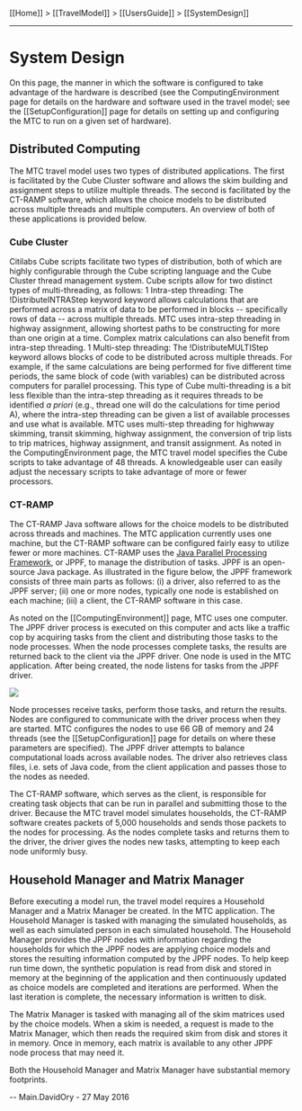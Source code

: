 [[Home]] > [[TravelModel]] > [[UsersGuide]] > [[SystemDesign]]

***

# System Design

On this page, the manner in which the software is configured to take advantage of the hardware is described (see the ComputingEnvironment page for details on the hardware and software used in the travel model; see the [[SetupConfiguration]] page for details on setting up and configuring the MTC to run on a given set of hardware).

## Distributed Computing

The MTC travel model uses two types of distributed applications. The first is facilitated by the Cube Cluster software and allows the skim building and assignment steps to utilize multiple threads. The second is facilitated by the CT-RAMP software, which allows the choice models to be distributed across multiple threads and multiple computers. An overview of both of these applications is provided below.

### Cube Cluster

Citilabs Cube scripts facilitate two types of distribution, both of which are highly configurable through the Cube scripting language and the Cube Cluster thread management system. Cube scripts allow for two distinct types of multi-threading, as follows:
   1 Intra-step threading: The !DistributeINTRAStep keyword keyword allows calculations that are performed across a matrix of data to be performed in blocks -- specifically rows of data -- across multiple threads. MTC uses intra-step threading in highway assignment, allowing shortest paths to be constructing for more than one origin at a time. Complex matrix calculations can also benefit from intra-step threading.
   1 Multi-step threading: The !DistributeMULTIStep keyword allows blocks of code to be distributed across multiple threads. For example, if the same calculations are being performed for five different time periods, the same block of code (with variables) can be distributed across computers for parallel processing. This type of Cube multi-threading is a bit less flexible than the intra-step threading as it requires threads to be identified _a priori_ (e.g., thread one will do the calculations for time period A), where the intra-step threading can be given a list of available processes and use what is available. MTC uses multi-step threading for highwway skimming, transit skimming, highway assignment, the conversion of trip lists to trip matrices, highway assignment, and transit assignment.
As noted in the ComputingEnvironment page, the MTC travel model specifies the Cube scripts to take advantage of 48 threads. A knowledgeable user can easily adjust the necessary scripts to take advantage of more or fewer processors.

### CT-RAMP

The CT-RAMP Java software allows for the choice models to be distributed across threads and machines. The MTC application currently uses one machine, but the CT-RAMP software can be configured fairly easy to utilize fewer or more machines. CT-RAMP uses the [Java Parallel Processing Framework](http://www.jppf.org/), or JPPF, to manage the distribution of tasks. JPPF is an open-source Java package. As illustrated in the figure below, the JPPF framework consists of three main parts as follows: (i) a driver, also referred to as the JPPF server; (ii) one or more nodes, typically one node is established on each machine; (iii) a client, the CT-RAMP software in this case.

As noted on the [[ComputingEnvironment]] page, MTC uses one computer. The JPPF driver process is executed on this computer and acts like a traffic cop by acquiring tasks from the client and distributing those tasks to the node processes. When the node processes complete tasks, the results are returned back to the client via the JPPF driver. One node is used in the MTC application. After being created, the node listens for tasks from the JPPF driver.

![](https://github.com/BayAreaMetro/modeling-website/blob/master/foswiki_imgs/JPPF_Workflow.png)

Node processes receive tasks, perform those tasks, and return the results. Nodes are configured to communicate with the driver process when they are started. MTC configures the nodes to use 66 GB of memory and 24 threads (see the [[SetupConfiguration]] page for details on where these parameters are specified). The JPPF driver attempts to balance computational loads across available nodes. The driver also retrieves class files, i.e. sets of Java code, from the client application and passes those to the nodes as needed.

The CT-RAMP software, which serves as the client, is responsible for creating task objects that can be run in parallel and submitting those to the driver. Because the MTC travel model simulates households, the CT-RAMP software creates packets of 5,000 households and sends those packets to the nodes for processing. As the nodes complete tasks and returns them to the driver, the driver gives the nodes new tasks, attempting to keep each node uniformly busy.

## Household Manager and Matrix Manager

Before executing a model run, the travel model requires a Household Manager and a Matrix Manager be created. In the MTC application. The Household Manager is tasked with managing the simulated households, as well as each simulated person in each simulated household. The Household Manager provides the JPPF nodes with information regarding the households for which the JPPF nodes are applying choice models and stores the resulting information computed by the JPPF nodes. To help keep run time down, the synthetic population is read from disk and stored in memory at the beginning of the application and then continuously updated as choice models are completed and iterations are performed. When the last iteration is complete, the necessary information is written to disk.

The Matrix Manager is tasked with managing all of the skim matrices used by the choice models. When a skim is needed, a request is made to the Matrix Manager, which then reads the required skim from disk and stores it in memory. Once in memory, each matrix is available to any other JPPF node process that may need it.

Both the Household Manager and Matrix Manager have substantial memory footprints.

-- Main.DavidOry - 27 May 2016

